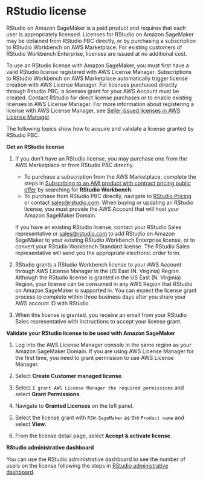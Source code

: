 # RStudio license<a name="rstudio-license"></a>

RStudio on Amazon SageMaker is a paid product and requires that each user is appropriately licensed\. Licenses for RStudio on Amazon SageMaker may be obtained from RStudio PBC directly, or by purchasing a subscription to RStudio Workbench on AWS Marketplace\. For existing customers of RStudio Workbench Enterprise, licenses are issued at no additional cost\. 

To use an RStudio license with Amazon SageMaker, you must first have a valid RStudio license registered with AWS License Manager\. Subscriptions to RStudio Workbench on AWS Marketplace automatically trigger license creation with AWS License Manager\. For licenses purchased directly through Rstudio PBC, a licenses grant for your AWS Account must be created\. Contact RStudio for direct license purchases or to enable existing licenses in AWS License Manager\. For more information about registering a license with AWS License Manager, see [Seller issued licenses in AWS License Manager](https://docs.aws.amazon.com/license-manager/latest/userguide/seller-issued-licenses.html)\. 

The following topics show how to acquire and validate a license granted by RStudio PBC\.

 **Get an RStudio license** 

1. If you don't have an RStudio license, you may purchase one from the AWS Marketplace or from RStudio PBC directly\.
   + To purchase a subscription from the AWS Marketplace, complete the steps in [Subscribing to an AMI product with contract pricing public offer](https://docs.aws.amazon.com/marketplace/latest/buyerguide/buyer-ami-contracts.html#sub-public-AMI-contract) by searching for **RStudio Workbench**\.
   + To purchase from RStudio PBC directly, navigate to [RStudio Pricing](https://www.rstudio.com/pricing/) or contact [sales@rstudio\.com](mailto:sales@rstudio.com)\. When buying or updating an RStudio license, you must provide the AWS Account that will host your Amazon SageMaker Domain\. 

   If you have an existing RStudio license, contact your RStudio Sales representative or [sales@rstudio\.com](mailto:sales@rstudio.com) to add RStudio on Amazon SageMaker to your existing RStudio Workbench Enterprise license, or to convert your RStudio Workbench Standard license\. The RStudio Sales representative will send you the appropriate electronic order form\.

1. RStudio grants a RStudio Workbench license to your AWS Account through AWS License Manager in the US East \(N\. Virginia\) Region\. Although the RStudio license is granted in the US East \(N\. Virginia\) Region, your license can be consumed in any AWS Region that RStudio on Amazon SageMaker is supported in\. You can expect the license grant process to complete within three business days after you share your AWS account ID with RStudio\.

1. When this license is granted, you receive an email from your RStudio Sales representative with instructions to accept your license grant\.

 **Validate your RStudio license to be used with Amazon SageMaker** 

1. Log into the AWS License Manager console in the same region as your Amazon SageMaker Domain\. If you are using AWS License Manager for the first time, you need to grant permission to use AWS License Manager\. 

1.  Select **Create Customer managed license**\. 

1.  Select `I grant AWS License Manager the required permissions` and select **Grant Permissions**\. 

1. Navigate to **Granted Licenses** on the left panel\. 

1. Select the license grant with `RSW-SageMaker` as the `Product name` and select **View**\.

1. From the license detail page, select **Accept & activate license**\. 

 **RStudio administrative dashboard** 

You can use the RStudio administrative dashboard to see the number of users on the license following the steps in [RStudio administrative dashboard](rstudio-admin.md)\.